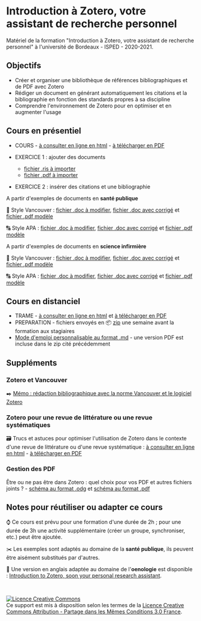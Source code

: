 # Introduction à Zotero, votre assistant de recherche personnel

Matériel de la formation "Introduction à Zotero, votre assistant de recherche personnel" à l'université de Bordeaux - ISPED - 2020-2021. 

## Objectifs

* Créer et organiser une bibliothèque de références bibliographiques et de PDF avec Zotero
* Rédiger un document en générant automatiquement les citations et la bibliographie en fonction des standards propres à sa discipline
* Comprendre l'environnement de Zotero pour en optimiser et en augmenter l'usage

## Cours en présentiel
* COURS - [à consulter en ligne en html](https://github.com/fflamerie/zotero_intro_FR/blob/master/content/zotero_intro_FR_COURS.md) - [à télécharger en PDF](https://github.com/fflamerie/zotero_intro_FR/blob/master/content/zotero_intro_FR_COURS.pdf)

* EXERCICE 1 : ajouter des documents 
  * [fichier .ris à importer](https://github.com/fflamerie/zotero_intro_FR/blob/master/content/import_ex/import_file.ris)
  * [fichier .pdf à importer](https://github.com/fflamerie/zotero_intro_FR/blob/master/content/import_ex/kxy038.pdf)
 
* EXERCICE 2 : insérer des citations et une bibliographie 

 A partir d'exemples de documents en **santé publique**
  
:1234: Style Vancouver : [fichier .doc à modifier](https://github.com/fflamerie/zotero_intro_FR/blob/master/content/zotero_citer_VANCOUVER_EXERCICE.doc), [fichier .doc avec corrigé](https://github.com/fflamerie/zotero_intro_FR/blob/master/content/zotero_citer_VANCOUVER_COR.doc) et [fichier .pdf modèle](https://github.com/fflamerie/zotero_intro_FR/blob/master/content/zotero_citer_VANCOUVER_MODELE.pdf)

:capital_abcd: Style APA : [fichier .doc à modifier](https://github.com/fflamerie/zotero_intro_FR/blob/master/content/zotero_citer_APA_EXERCICE.doc), [fichier .doc avec corrigé](https://github.com/fflamerie/zotero_intro_FR/blob/master/content/zotero_citer_APA_COR.doc) et [fichier .pdf modèle](https://github.com/fflamerie/zotero_intro_FR/blob/master/content/zotero_citer_APA_MODELE.pdf)

 A partir d'exemples de documents en **science infirmière**
 
 :1234: Style Vancouver : [fichier .doc à modifier](https://github.com/fflamerie/zotero_intro_FR/blob/master/content/zotero_citer_IADE_VANCOUVER_EXERCICE.doc), [fichier .doc avec corrigé](https://github.com/fflamerie/zotero_intro_FR/blob/master/content/zotero_citer_IADE_VANCOUVER_COR.doc) et [fichier .pdf modèle](https://github.com/fflamerie/zotero_intro_FR/blob/master/content/zotero_citer_IADE_VANCOUVER_MODELE.pdf)

:capital_abcd: Style APA : [fichier .doc à modifier](https://github.com/fflamerie/zotero_intro_FR/blob/master/content/zotero_citer_IADE_APA_EXERCICE.doc), [fichier .doc avec corrigé](https://github.com/fflamerie/zotero_intro_FR/blob/master/content/zotero_citer_IADE_APA_COR.doc) et [fichier .pdf modèle](https://github.com/fflamerie/zotero_intro_FR/blob/master/content/zotero_citer_IADE_APA_MODELE.pdf)

## Cours en distanciel
* TRAME - [à consulter en ligne en html](https://github.com/fflamerie/zotero_intro_FR/blob/master/content/zotero_intro_FR_distanciel_TRAME.md) et [à télécharger en PDF](https://github.com/fflamerie/zotero_intro_FR/blob/master/content/zotero_intro_FR_distanciel_TRAME.pdf)
* PREPARATION - fichiers envoyés en :package: [zip](https://github.com/fflamerie/zotero_intro_FR/tree/master/content/zip_distanciel) une semaine avant la formation aux stagiaires 
* [Mode d'emploi personnalisable au format .md](https://github.com/fflamerie/zotero_intro_FR/blob/master/content/zotero_intro_FR_distanciel_MODE_EMPLOI.md) - une version PDF est incluse dans le zip cité précédemment

## Suppléments

### Zotero et Vancouver

:black_nib: [Mémo : rédaction bibliographique avec la norme Vancouver et le logiciel Zotero](https://github.com/fflamerie/bibliolog/blob/master/docs/vancouver_zotero_memo.pdf)

### Zotero pour une revue de littérature ou une revue systématiques

:card_file_box: Trucs et astuces pour optimiser l'utilisation de Zotero dans le contexte d'une revue de littérature ou d'une revue systématique : [à consulter en ligne en html](https://github.com/fflamerie/zotero_intro_FR/blob/master/content/zotero_truc_syst.md) - [à télécharger en PDF](https://github.com/fflamerie/zotero_intro_FR/blob/master/content/zotero_truc_syst.pdf)

### Gestion des PDF

Être ou ne pas être dans Zotero : quel choix pour vos PDF et autres fichiers joints ? - [schéma au format .odg](https://github.com/zfrancophone/zfrancophone-blog/blob/master/2019-09-zotfile/zotero_choix_gestion_fichiers.odg) et [schéma au format .pdf](https://github.com/zfrancophone/zfrancophone-blog/blob/master/2019-09-zotfile/zotero_choix_gestion_fichiers.pdf)


## Notes pour réutiliser ou adapter ce cours

:watch: Ce cours est prévu pour une formation d'une durée de 2h ; pour une durée de 3h une activité supplémentaire (créer un groupe, synchroniser, etc.) peut être ajoutée.

:scissors: Les exemples sont adaptés au domaine de la **santé publique**, ils peuvent être aisément substitués par d'autres.

:wine_glass: Une version en anglais adaptée au domaine de l'**oenologie** est disponible : [Introduction to Zotero, soon your personal research assistant](https://github.com/fflamerie/zotero_intro_to).

</br>

<a rel="license" href="http://creativecommons.org/licenses/by-sa/3.0/fr/"><img alt="Licence Creative Commons" style="border-width:0" src="https://i.creativecommons.org/l/by-sa/3.0/fr/88x31.png" /></a><br />Ce support est mis à disposition selon les termes de la <a rel="license" href="http://creativecommons.org/licenses/by-sa/3.0/fr/">Licence Creative Commons Attribution - Partage dans les Mêmes Conditions 3.0 France</a>.

